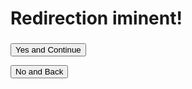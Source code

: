 <script> 
    var request = window.location.href.slice(window.location.href.indexOf('?') + 1);

    document.getElementById("message").innerHTML = `you are leaving our website you are accessing another site do you want to continue and goto the ${request}?`

    function StartRedirect() {
        // const urlParams = new URLSearchParams(window.location.search);
        console.log("amongus bye bye!")

        window.location.replace = `https://${request}`
    }
</script>

# Redirection iminent!

<h3 id="message"></h3>

<button onclick="StartRedirect()">Yes and Continue</button>

<button href=".">No and Back</button>
